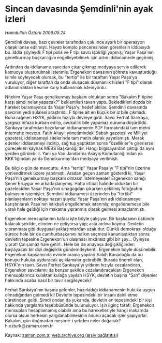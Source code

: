 # Sincan davasında Şemdinli'nin ayak izleri

*Hamdullah Öztürk 2009.05.24*

<tr><td class="metin" colspan="2" style="padding-top: 20px; padding-left: 5px; padding-right: 10px;">Şemdinli davası, bazı çevreler tarafından çok ince ayarlı bir operasyon olarak lanse edilmişti. Hayatı komplo penceresinden görenlerin iddiasıydı bu. İddia şöyleydi: F tipi polis ve F tipi savcı işbirliği yapmış; Yaşar Paşa'nın genelkurmay başkanlığını engelleyebilmek için adını iddianamede geçirmiş.</td></tr><tr><td class="metin" colspan="2" style="padding-top: 20px; padding-left: 5px; padding-right: 10px;"><p> Ardından da iddianame savcıdan çıkar çıkmaz medyaya servis edilerek kamuoyu oluşturulmak istenmiş. Ergenekon davasının şöhrete kavuşturduğu isimle söyleyecek olursak, bu "tertip" ile bir taraftan Yaşar Paşa'ya vuruluyor, diğer taraftan da onda oluşacak düşmanlık hisleri "F tipi" olarak adlandırdıkları kesime karşı kullanılmak isteniyordu.
<p>Nitekim Yaşar Paşa genelkurmay başkanı olduktan sonra "Bakalım F tipine karşı şimdi neler yapacak?" beklentileri tavan yaptı. Bekledikleri dozda bir hareket bulamayınca da Yaşar Paşa'yı hedef aldılar. Şemdinli davasında savcının yedi sülalesi araştırıldı. F tipine ait en küçük bir iz bile çıkmadı. Buna rağmen HSYK, yıldırım hızıyla devreye girdi. Savcı Ferhat Sarıkaya, yargısız infaza kurban edilip, avukatlık bile yapamaz duruma düşürüldü. Sarıkaya tarafından hazırlanan iddianamenin PDF formatındaki tam metni internette mevcut. Fatih Altaylı yönetimindeki Sabah gazetesi ve Milliyet gazetesi, iddianameyi sitelerinde tam metin olarak yayınlamıştı. Merak edenler iddianameyi indirip, sağ tuş yaptıktan sonra "özellikler"e girerlerse görecekleri kaynak MEBS Başkanlığı'dır. Hangi bilgisayardan çıktığı da aynı yerden görülebilir. Yani ya Van Jandarma Asayiş Komutanlığı'ndan ya KKK'lığından ya da Genelkurmay'dan medyaya verilmişti.
<p>Bu bilgi o gün de mevcuttu. Ama "tertip" Yaşar Paşa'yı "F tipi"nin üzerine yönlendirmek üzere yapılmıştı. Aradan geçen zaman gösterdi ki, Yaşar Paşa'nın genelkurmay başkanı olmasını istemeyenler Ergenekon sanığı Şener Eruygur ve arkadaşlarıymış. Hatta irtibat halinde oldukları bir gazeteciden Yaşar Paşa'nın sinagogdan çıkarken çekilmiş fotoğrafını bulmasını istemişler. Şemdinli iddianamesi üzerinden bu "tertibi" planlayanların noktayı nazarı şuydu: Yaşar Paşa'nın adı iddianameye karıştırılarak Paşa'nın istikbali engellenmek istenmiş; engellenemese bile yaralı hale geldiği için makama yıpranmış olarak gelmesi amaçlanmıştı.
<p>Ergenekon mensuplarının kafası işte böyle çalışıyor. Bir başkasının üstünde kalacak şekilde, elinden ne geliyorsa yap; asla ardına koyma. Devletin yıpranması gibi duygusal yaklaşımlardan uzak dur. Çünkü demokrasi olduğu sürece hele bir de cumhurbaşkanını halkın seçmesi kanunlaştıktan sonra devletin tepesine Ergenekon'un ulaşması imkânsız gibi bir şey... Öyleyse yıprat! Çalışamaz hale getir!.. Hele bir de anayasa değişikliğinden başlayacak bir dizi değişiklik gündemdeyken!.. Ergenekon böyle düşünebilir. Ergenekon kapsamında evinde arama yapılan Sabih Kanadoğlu da bu konuyu hukuka uyduracak açıklamalar getirebilir. Burada önemli olan, HSYK'nın tavrı. Savcı Ferhat Sarıkaya'yı yıldırım hızıyla cezalandıran, Ergenekon savcılarını da benzer şekilde cezalandıracakları Ergenekon mensuplarınca kulaktan kulağa yayılan HSYK, devletin başına "Şah" diyenler hakkında acaba nasıl bir tavır sergileyecek?
<p>Ferhat Sarıkaya'nın başına gelenler, hazırladığı iddianamenin hukuka uygun olmadığından gelmedi ki! Devletin tepesindeki bir insanı dahil etme cüretinden geldi. Şimdi ondan da yukarıda, devletin en tepesindeki bir kişi hakkında yargılama teşebbüsünde bulunuluyor. İşin ilginç tarafı, Ergenekon mensupları hesaplamamış olabilir ama bu hareketleriyle hangi makamda olursa olsun herkesin yargılanabilmesinin önünü açacak işler yapıyorlar. Bakalım, gün doğmadan meşime-i şebden neler doğacak? h.ozturk@zaman.com.tr<br/></p></p></p></p></p></td></tr>

Kaynak: [zaman.com.tr](http://zaman.com.tr/yazar.do?yazino=851061), [web.archive.org (arşiv bağlantısı)](http://web.archive.org/web/20090822060617/http://www.zaman.com.tr:80/yazar.do?yazino=851061)
